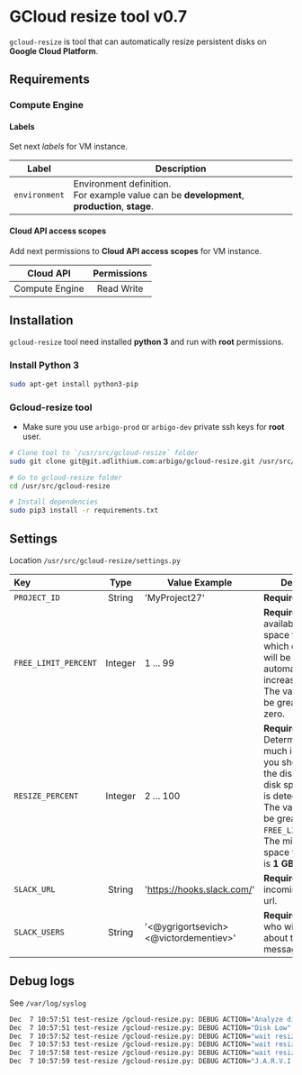 # GCloud resize tool v0.7

`gcloud-resize` is tool that can automatically resize persistent disks on **Google Cloud Platform**.

## Requirements

### Compute Engine

#### Labels
Set next *labels* for VM instance.
 
| Label           | Description |
| :-------------: | --------- |
| `environment`   | Environment definition. <br> For example value can be **development**, **production**, **stage**. |


#### Cloud API access scopes
Add next permissions to **Cloud API access scopes** for VM instance. 

| Cloud API       | Permissions |
| :-------------: | :---------: |
| Compute Engine  | Read Write  |


## Installation  

`gcloud-resize` tool need installed **python 3** and run with **root** permissions.

### Install Python 3
```bash
sudo apt-get install python3-pip
```

###  Gcloud-resize tool

* Make sure you use `arbigo-prod` or `arbigo-dev` private ssh keys for **root** user.

```bash
# Clone tool to `/usr/src/gcloud-resize` folder
sudo git clone git@git.adlithium.com:arbigo/gcloud-resize.git /usr/src/gcloud-resize

# Go to gcloud-resize folder 
cd /usr/src/gcloud-resize

# Install dependencies
sudo pip3 install -r requirements.txt
```

## Settings
Location `/usr/src/gcloud-resize/settings.py`

| Key                  | Type    | Value Example                          | Description |
| :------------------- | :-----: | -------------------------------------- | ----------- |
| `PROJECT_ID`         | String  | 'MyProject27'                          | **Required**.   |
| `FREE_LIMIT_PERCENT` | Integer | 1 ... 99                               | **Required**. Indicates available disc space threshold at which disc space will be automatically increased.<br>The value should be greater than zero. |
| `RESIZE_PERCENT`     | Integer | 2 ... 100                              | **Required**. Determines how much in percentage you should increase the disk when low disk space amount is detected. <br> The value should be greater than `FREE_LINIT_PERCENT`.<br>The minimum disk space you can add is **1 GB**.|
| `SLACK_URL`          | String  | 'https://hooks.slack.com/'             | **Required**. Slack incoming webhook url.  |
| `SLACK_USERS`        | String  | '<@ygrigortsevich> <@victordementiev>' | **Required**. Users who will be notified about the resize message.   |


## Debug logs
See `/var/log/syslog`
```bash
Dec  7 10:57:51 test-resize /gcloud-resize.py: DEBUG ACTION="Analyze disk" LABEL="sdb" NAME="disk-1" MOUNTPOINT="/mnt/disks/disk1" TOTAL_GB=29 USED_GB=12 FREE_GB=18 FREE_%=60.7
Dec  7 10:57:51 test-resize /gcloud-resize.py: DEBUG ACTION="Disk Low" LABEL="sdb" NAME="disk-1" MOUNTPOINT="/mnt/disks/disk1" TOTAL_GB=29 USED_GB=12 FREE_GB=18 FREE_%=60.7
Dec  7 10:57:52 test-resize /gcloud-resize.py: DEBUG ACTION="wait resize" STATUS="PENDING"
Dec  7 10:57:53 test-resize /gcloud-resize.py: DEBUG ACTION="wait resize" STATUS="RUNNING"
Dec  7 10:57:58 test-resize /gcloud-resize.py: DEBUG ACTION="wait resize" STATUS="DONE"
Dec  7 10:57:59 test-resize /gcloud-resize.py: DEBUG ACTION="J.A.R.V.I.S Say" CODE=200 STATUS="ok"
```